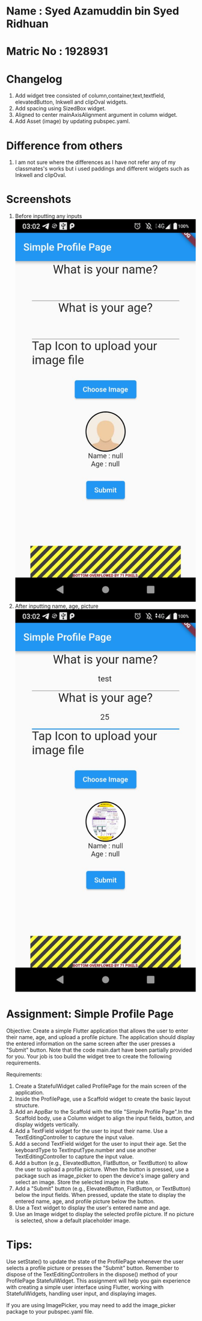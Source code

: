 # Name : Syed Azamuddin bin Syed Ridhuan

# Matric No : 1928931

# Changelog

1. Add widget tree consisted of column,container,text,textfield, elevatedButton, Inkwell and clipOval widgets.
2. Add spacing using SizedBox widget.
3. Aligned to center mainAxisAlignment argument in column widget.
4. Add Asset (image) by updating pubspec.yaml.

# Difference from others

1. I am not sure where the differences as I have not refer any of my classmates's works but i used paddings and different widgets such as Inkwell and clipOval.

# Screenshots

1. Before inputting any inputs
   ![first image](./screenshot-1.jpg)
2. After inputting name, age, picture
   ![second image](./screenshot-2.jpg)

# Assignment: Simple Profile Page

Objective: Create a simple Flutter application that allows the user to enter their name, age, and upload a profile picture. The application should display the entered information on the same screen after the user presses a "Submit" button. Note that the code main.dart have been partially provided for you. Your job is too build the widget tree to create the following requirements.

Requirements:

1. Create a StatefulWidget called ProfilePage for the main screen of the application.
2. Inside the ProfilePage, use a Scaffold widget to create the basic layout structure.
3. Add an AppBar to the Scaffold with the title "Simple Profile Page".In the Scaffold body, use a Column widget to align the input fields, button, and display widgets vertically.
4. Add a TextField widget for the user to input their name. Use a TextEditingController to capture the input value.
5. Add a second TextField widget for the user to input their age. Set the keyboardType to TextInputType.number and use another TextEditingController to capture the input value.
6. Add a button (e.g., ElevatedButton, FlatButton, or TextButton) to allow the user to upload a profile picture. When the button is pressed, use a package such as image_picker to open the device's image gallery and select an image. Store the selected image in the state.
7. Add a "Submit" button (e.g., ElevatedButton, FlatButton, or TextButton) below the input fields. When pressed, update the state to display the entered name, age, and profile picture below the button.
8. Use a Text widget to display the user's entered name and age.
9. Use an Image widget to display the selected profile picture. If no picture is selected, show a default placeholder image.

# Tips:

Use setState() to update the state of the ProfilePage whenever the user selects a profile picture or presses the "Submit" button.
Remember to dispose of the TextEditingControllers in the dispose() method of your ProfilePage StatefulWidget.
This assignment will help you gain experience with creating a simple user interface using Flutter, working with StatefulWidgets, handling user input, and displaying images.

If you are using ImagePicker, you may need to add the image_picker package to your pubspec.yaml file.
